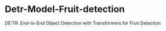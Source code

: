 # Detr-Model-Fruit-detection
DE⫶TR: End-to-End Object Detection with Transformers for Fruit Detection
